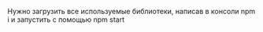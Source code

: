 Нужно загрузить все используемые библиотеки, написав в консоли npm i и запустить с помощью npm start 
